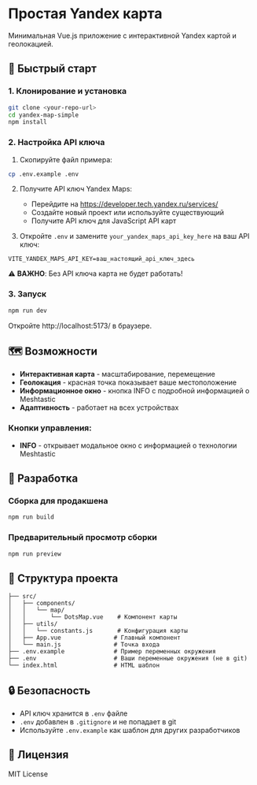 # Простая Yandex карта

Минимальная Vue.js приложение с интерактивной Yandex картой и геолокацией.

## 🚀 Быстрый старт

### 1. Клонирование и установка

```bash
git clone <your-repo-url>
cd yandex-map-simple
npm install
```

### 2. Настройка API ключа

1. Скопируйте файл примера:

```bash
cp .env.example .env
```

2. Получите API ключ Yandex Maps:

   - Перейдите на https://developer.tech.yandex.ru/services/
   - Создайте новый проект или используйте существующий
   - Получите API ключ для JavaScript API карт

3. Откройте `.env` и замените `your_yandex_maps_api_key_here` на ваш API ключ:

```env
VITE_YANDEX_MAPS_API_KEY=ваш_настоящий_api_ключ_здесь
```

⚠️ **ВАЖНО**: Без API ключа карта не будет работать!

### 3. Запуск

```bash
npm run dev
```

Откройте http://localhost:5173/ в браузере.

## 🗺️ Возможности

- **Интерактивная карта** - масштабирование, перемещение
- **Геолокация** - красная точка показывает ваше местоположение
- **Информационное окно** - кнопка INFO с подробной информацией о Meshtastic
- **Адаптивность** - работает на всех устройствах

### Кнопки управления:

- **INFO** - открывает модальное окно с информацией о технологии Meshtastic

## 🔧 Разработка

### Сборка для продакшена

```bash
npm run build
```

### Предварительный просмотр сборки

```bash
npm run preview
```

## 📁 Структура проекта

```
├── src/
│   ├── components/
│   │   └── map/
│   │       └── DotsMap.vue    # Компонент карты
│   ├── utils/
│   │   └── constants.js       # Конфигурация карты
│   ├── App.vue               # Главный компонент
│   └── main.js               # Точка входа
├── .env.example              # Пример переменных окружения
├── .env                      # Ваши переменные окружения (не в git)
└── index.html                # HTML шаблон
```

## 🔒 Безопасность

- API ключ хранится в `.env` файле
- `.env` добавлен в `.gitignore` и не попадает в git
- Используйте `.env.example` как шаблон для других разработчиков

## 📝 Лицензия

MIT License

